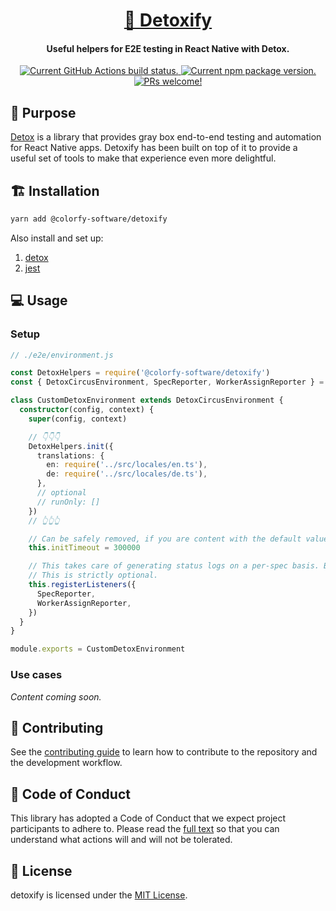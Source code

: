 <h1 align="center">
  <a href="https://github.com/colorfy-software/detoxify/" target="_blank" rel="noopener noreferrer">
    🧪 Detoxify
  </a>
</h1>

<h4 align="center">
  <strong>Useful helpers for E2E testing in React Native with Detox.</strong>
</h4>

<p align="center">
  <a href="https://github.com/colorfy-software/detoxify/actions">
    <img src="https://github.com/colorfy-software/detoxify/workflows/Test%20Suite/badge.svg?branch=main" alt="Current GitHub Actions build status." />
  </a>
  <a href="https://www.npmjs.org/package/@colorfy-software/detoxify">
    <img src="https://badge.fury.io/js/@colorfy-software%2Fdetoxify.svg" alt="Current npm package version." />
  </a>
  <a href="https://github.com/colorfy-software/detoxify/contributing">
    <img src="https://img.shields.io/badge/PRs-welcome-brightgreen.svg" alt="PRs welcome!" />
  </a>
</p>

## 🎯 Purpose

[Detox](https://wix.github.io/Detox/) is a library that provides gray box end-to-end testing and automation for React Native apps. Detoxify has been built on top of it to provide a useful set of tools to make that experience even more delightful.

## 🏗️ Installation

```sh
yarn add @colorfy-software/detoxify
```

Also install and set up:

1. [detox](https://wix.github.io/Detox/docs/introduction/getting-started)
2. [jest](https://wix.github.io/Detox/docs/guide/jest)


## 💻 Usage

### Setup

```ts
// ./e2e/environment.js

const DetoxHelpers = require('@colorfy-software/detoxify')
const { DetoxCircusEnvironment, SpecReporter, WorkerAssignReporter } = require('detox/runners/jest-circus')

class CustomDetoxEnvironment extends DetoxCircusEnvironment {
  constructor(config, context) {
    super(config, context)

    // 👇👇👇
    DetoxHelpers.init({
      translations: {
        en: require('../src/locales/en.ts'),
        de: require('../src/locales/de.ts'),
      },
      // optional
      // runOnly: []
    })
    // 👆👆👆

    // Can be safely removed, if you are content with the default value (=300000ms)
    this.initTimeout = 300000

    // This takes care of generating status logs on a per-spec basis. By default, Jest only reports at file-level.
    // This is strictly optional.
    this.registerListeners({
      SpecReporter,
      WorkerAssignReporter,
    })
  }
}

module.exports = CustomDetoxEnvironment
```

### Use cases

_Content coming soon._

## 🤝 Contributing

See the [contributing guide](CONTRIBUTING.md) to learn how to contribute to the repository and the development workflow.

## 💖 Code of Conduct

This library has adopted a Code of Conduct that we expect project participants to adhere to. Please read the [full text](https://github.com/colorfy-software/detoxify/blob/main/CODE_OF_CONDUCT.md) so that you can understand what actions will and will not be tolerated.

## 📰 License

detoxify is licensed under the [MIT License](https://github.com/colorfy-software/detoxify/blob/master/LICENSE).
